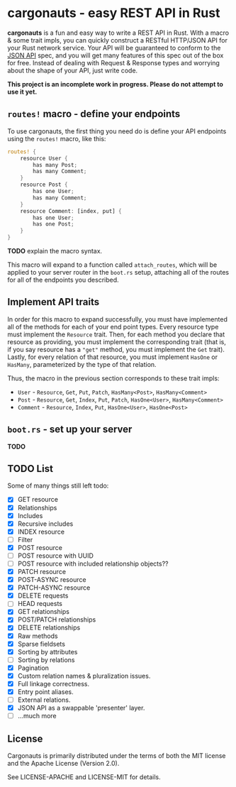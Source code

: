 # cargonauts - easy REST API in Rust

**cargonauts** is a fun and easy way to write a REST API in Rust. With a macro
& some trait impls, you can quickly construct a RESTful HTTP/JSON API for your
Rust network service. Your API will be guaranteed to conform to the
[JSON API][json-api] spec, and you will get many features of this spec out of
the box for free. Instead of dealing with Request & Response types and
worrying about the shape of your API, just write code.


**This project is an incomplete work in progress. Please do not attempt to use
it yet.**

## `routes!` macro - define your endpoints

To use cargonauts, the first thing you need do is define your API endpoints
using the `routes!` macro, like this:

```rust
routes! {
    resource User {
        has many Post;
        has many Comment;
    }
    resource Post {
        has one User;
        has many Comment;
    }
    resource Comment: [index, put] {
        has one User;
        has one Post;
    }
}
```

**TODO** explain the macro syntax.

This macro will expand to a function called `attach_routes`, which will be
applied to your server router in the `boot.rs` setup, attaching all of the
routes for all of the endpoints you described.

## Implement API traits

In order for this macro to expand successfully, you must have implemented all
of the methods for each of your end point types. Every resource type must
implement the `Resource` trait. Then, for each method you declare that resource
as providing, you must implement the corresponding trait (that is, if you
say resource has a `"get"` method, you must implement the `Get` trait). Lastly,
for every relation of that resource, you must implement `HasOne` or `HasMany`,
parameterized by the type of that relation.

Thus, the macro in the previous section corresponds to these trait impls:

* `User` - `Resource`, `Get`, `Put`, `Patch`, `HasMany<Post>`, `HasMany<Comment>`
* `Post` - `Resource`, `Get`, `Index`, `Put`, `Patch`, `HasOne<User>`, `HasMany<Comment>`
* `Comment` - `Resource`, `Index`, `Put`, `HasOne<User>`, `HasOne<Post>`

## `boot.rs` - set up your server

**TODO**

## TODO List

Some of many things still left todo:

 - [X] GET resource
 - [X] Relationships
 - [X] Includes
 - [X] Recursive includes
 - [X] INDEX resource
 - [ ] Filter
 - [X] POST resource
 - [ ] POST resource with UUID
 - [ ] POST resource with included relationship objects??
 - [X] PATCH resource
 - [X] POST-ASYNC resource
 - [X] PATCH-ASYNC resource
 - [X] DELETE requests
 - [ ] HEAD requests
 - [X] GET relationships
 - [X] POST/PATCH relationships
 - [X] DELETE relationships
 - [X] Raw methods
 - [X] Sparse fieldsets
 - [X] Sorting by attributes
 - [ ] Sorting by relations
 - [X] Pagination
 - [X] Custom relation names & pluralization issues.
 - [X] Full linkage correctness.
 - [X] Entry point aliases.
 - [ ] External relations.
 - [X] JSON API as a swappable 'presenter' layer.
 - [ ] ...much more

## License

Cargonauts is primarily distributed under the terms of both the MIT license
and the Apache License (Version 2.0).

See LICENSE-APACHE and LICENSE-MIT for details.

[json-api]: http://jsonapi.org
